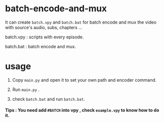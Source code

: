 # batch-encode-and-mux

It can create `batch.vpy` and `batch.bat` for batch encode and mux the video with source's audio, subs, chapters ...

batch.vpy : scripts with every episode.

batch.bat : batch encode and mux.

# usage
1. Copy `main.py` and open it to set your own path and encoder command.

2. Run `main.py` .

3. check `batch.bat` and run `batch.bat`. 

#### Tips : You need add `#BATCH` into vpy , check `example.vpy` to know how to do it.
